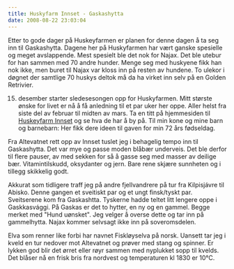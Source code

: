 ```yaml
---
title: Huskyfarm Innset - Gaskashytta
date: 2008-08-22 23:03:04
---
```


Etter to gode dager på Huskeyfarmen er planen for denne dagen å ta seg inn til Gaskashytta.  Dagene her på Huskyfarmen har vært ganske spesielle og meget avslappende. Mest spesielt ble det nok for Najax. Det ble utebur for han sammen med 70 andre hunder. Menge seg med huskyene fikk han nok ikke, men buret til Najax var kloss inn på resten av hundene. To ulekor i døgnet der samtlige 70 huskys deltok må da ha virket inn selv på en Golden Retrivier.

15. desember starter sledesesongen opp for Huskyfarmen. Mitt største ønske for livet er nå å få anledning til et par uker her oppe. Aller helst fra siste del av februar til midten av mars.  Ta en titt på hjemmesiden til  <a href="http://huskyfarm.de/">Huskeyfarm Innset</a> og se hva de har å by på. Til min kone og mine barn og barnebarn: Her fikk dere ideen til gaven for min 72 års fødseldag.

Fra Altevatnet rett opp av Innset tuslet jeg i behagelig tempo inn til Gaskashytta. Det var mye og passe moden blåbær underveis. Det ble derfor til flere pauser, av med sekken for så å gasse seg med masser av deilige bær. Vitamintilskudd, oksydanter og jern. Bare rene skjære sunnheten og i tillegg skikkelig godt.

Akkurat som tidligere traff jeg på andre fjellvandrere på tur fra Kilpisjávre til Abisko. Denne gangen et sveitiskt par og et ungt finsk/tyskt par. Sveitserene kom fra Gaskashtta. Tyskerne hadde teltet litt lengere oppe i Gaskkasvággi. På Gaskas er det to hytter, en ny og en gammel. Begge merket med "Hund uønsket". Jeg velger å overse dette og tar inn på gammelhytta. Najax kommer selvsagt ikke inn på soveromsdelen.

Elva som renner like forbi har navnet Fiskløyselva på norsk. Uansett tar jeg i kveld en tur nedover mot Altevatnet og prøver med stang og spinner. Er lykken god blir det ørret eller røyr sammen med nyplukket sopp til kvelds. Det blåser nå en frisk bris fra nordvest og temperaturen kl 1830 er 10°C.
